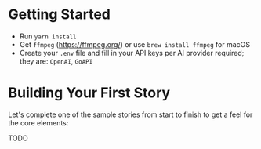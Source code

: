 # Getting Started

- Run `yarn install`
- Get `ffmpeg` (https://ffmpeg.org/) or use `brew install ffmpeg` for macOS
- Create your `.env` file and fill in your API keys per AI provider required; they are: `OpenAI`, `GoAPI`

# Building Your First Story

Let's complete one of the sample stories from start to finish to get a feel for the core elements:

TODO
